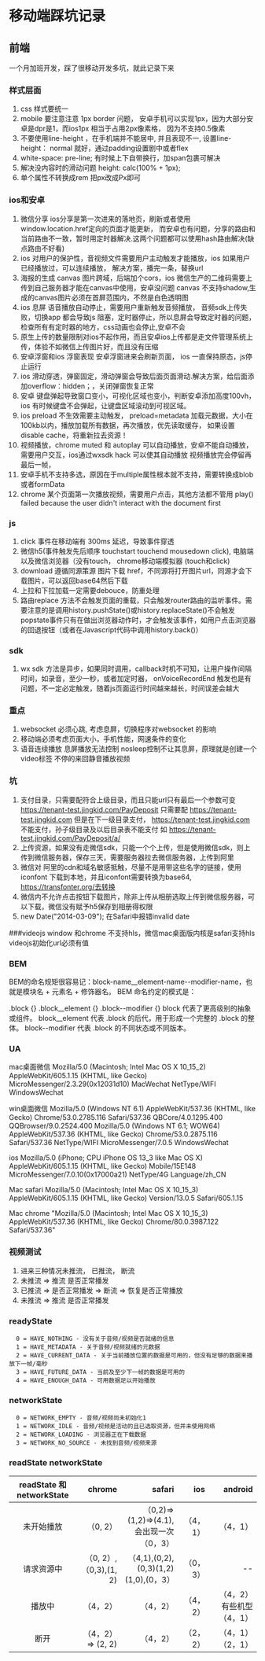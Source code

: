 
# 移动端踩坑记录

## 前端

一个月加班开发，踩了很移动开发多坑，就此记录下来

### 样式层面

 1. css 样式要统一
 2. mobile 要注意注意 1px border 问题， 安卓手机可以实现1px，因为大部分安卓是dpr是1，而ios1px 相当于占用2px像素格， 因为不支持0.5像素
 3. 不要使用line-height ，在手机端并不能居中, 并且表现不一, 设置line-height： normal 就好，通过padding设置剧中或者flex
 4. white-space: pre-line; 有时候上下自带换行，加span包裹可解决
 5. 解决没内容时的滑动问题 height: calc(100% + 1px);
 6. 单个属性不转换成rem 把px改成Px即可

### ios和安卓

 1. 微信分享 ios分享是第一次进来的落地页，刷新或者使用window.location.href定向的页面才能更新， 而安卓也有问题，分享的路由和当前路由不一致，暂时用定时器解决.这两个问题都可以使用hash路由解决(缺点路由不好看)
 2. ios 对用户的保护性，音视频文件需要用户主动触发才能播放，ios 如果用户已经播放过，可以连续播放， 解决方案，播完一条，替换url
 3. 海报的生成 canvas 图片跨域，后端加个cors，ios 微信生产的二维码需要上传到自己服务器才能在canvas中使用，安卓没问题 canvas 不支持shadow,生成的canvas图片必须在首屏范围内，不然是白色透明图
 4. ios 息屏 语音播放自动停止，需要用户重新触发音频播放， 音频sdk上传失败，切换app 都会导致js 阻塞，定时器停止，所以息屏会导致定时器的问题，检查所有有定时器的地方，css动画也会停止,安卓不会
 5. 原生上传的数量限制对ios不起作用，而且安卓ios上传都是走文件管理系统上传，体验不如微信上传图片好，而且没有压缩
 6. 安卓浮窗和ios 浮窗表现 安卓浮窗进来会刷新页面， ios 一直保持原态，js停止运行
 7. ios 滑动穿透，弹窗固定，滑动弹窗会导致后面页面滑动.解决方案，给后面添加overflow：hidden；，关闭弹窗恢复正常
 8. 安卓 键盘弹起导致窗口变小，可视化区域也变小，判断安卓添加高度100vh，ios 有时候键盘不会弹起，让键盘区域滚动到可视区域。
 9. ios preload 不生效需要主动触发， preload=metadata 加载元数据，大小在100kb以内，播放加载所有数据，再次播放，优先读取缓存，
  如果设置disable cache，将重新拉去资源！
 10. 视频播放，chrome muted 和 autoplay 可以自动播放，安卓不能自动播放，需要用户交互，ios通过wxsdk hack 可以使其自动播放
   视频播放完会停留再最后一帧，
 11. 安卓手机不支持多选，原因在于multiple属性根本就不支持，需要转换成blob或者formData
 12. chrome 某个页面第一次播放视频，需要用户点击，其他方法都不管用  play() failed because the user didn't interact with the document first

### js

 1. click 事件在移动端有 300ms 延迟，导致事件穿透
 2. 微信h5(事件触发先后顺序 touchstart touchend mousedown click), 电脑端以及微信浏览器（没有touch， chrome移动端模拟器 (touch和click)
 3. download 遵循同源策源  图片下载 href，不同源将打开图片url，同源才会下载图片，可以返回base64然后下载
 4. 上拉和下拉加载一定需要debouce，防重处理
 5. 路由replace 方法不会触发页面的重载，只会触发router路由的监听事件。需要注意的是调用history.pushState()或history.replaceState()不会触发popstate事件只有在做出浏览器动作时，才会触发该事件，如用户点击浏览器的回退按钮（或者在Javascript代码中调用history.back()）

### sdk

 1. wx sdk 方法是异步，如果同时调用，callback时机不可知，让用户操作间隔时间，如录音，至少一秒，或者加定时器，
 onVoiceRecordEnd 触发也是有问题，不一定必定触发，随着js页面运行时间越来越长，时间误差会越大

### 重点

 1. websocket 必须心跳, 考虑息屏，切换程序对websocket 的影响
 2. 移动端必须考虑页面大小，手机性能，网速条件的变化
 3. 语音连续播放 息屏播放无法控制 nosleep控制不让其息屏，原理就是创建一个video标签 不停的来回静音播放视频

### 坑

 1. 支付目录，只需要配符合上级目录，而且只能url只有最后一个参数可变 <https://tenant-test.jingkid.com/PayDeposit> 只需要配 <https://tenant-test.jingkid.com> 但是在下一级目录支付，
 <https://tenant-test.jingkid.com> 不能支付，孙子级目录及以后目录表不能支付 如 <https://tenant-test.jingkid.com/PayDeposit/a/>
 2. 上传资源，如果没有走微信sdk，只能一个个上传，但是使用微信sdk，则上传到微信服务器，保存三天，需要服务器拉去微信服务器，上传到阿里
 3. 微信对 阿里的cdn和域名敏感抵触，尽量不是用带这些名字的链接，使用iconfont 下载到本地，并且iconfont需要转换为base64, <https://transfonter.org/去转换>
 4. 微信内不允许点击按钮下载图片，除非上传从相册选取上传到微信服务器，可以下载，微信没有赋予h5保存到相册得权限
 5. new Date("2014-03-09"); 在Safari中报错invalid date

 ###videojs
 window 和chrome 不支持hls，微信mac桌面版内核是safari支持hls
 videojs初始化url必须有值

### BEM

BEM的命名规矩很容易记：block-name__element-name--modifier-name，也就是模块名 + 元素名 + 修饰器名。
BEM 命名约定的模式是：

.block {}
.block__element {}
.block--modifier {}
block 代表了更高级别的抽象或组件。
block__element 代表 .block 的后代，用于形成一个完整的 .block 的整体。
block--modifier 代表 .block 的不同状态或不同版本。

### UA

mac桌面微信
Mozilla/5.0 (Macintosh; Intel Mac OS X 10_15_2) AppleWebKit/605.1.15 (KHTML, like Gecko) MicroMessenger/2.3.29(0x12031d10) MacWechat NetType/WIFI WindowsWechat

win桌面微信
Mozilla/5.0 (Windows NT 6.1) AppleWebKit/537.36 (KHTML, like Gecko) Chrome/53.0.2785.116 Safari/537.36 QBCore/4.0.1295.400 QQBrowser/9.0.2524.400 Mozilla/5.0 (Windows NT 6.1; WOW64) AppleWebKit/537.36 (KHTML, like Gecko) Chrome/53.0.2875.116 Safari/537.36 NetType/WIFI MicroMessenger/7.0.5 WindowsWechat

ios
 Mozilla/5.0 (iPhone; CPU iPhone OS 13_3 like Mac OS X) AppleWebKit/605.1.15 (KHTML, like Gecko) Mobile/15E148 MicroMessenger/7.0.10(0x17000a21) NetType/4G Language/zh_CN

Mac safari
Mozilla/5.0 (Macintosh; Intel Mac OS X 10_15_3) AppleWebKit/605.1.15 (KHTML, like Gecko) Version/13.0.5 Safari/605.1.15

Mac chrome
"Mozilla/5.0 (Macintosh; Intel Mac OS X 10_15_3) AppleWebKit/537.36 (KHTML, like Gecko) Chrome/80.0.3987.122 Safari/537.36"

### 视频测试

1. 进来三种情况未推流， 已推流， 断流
2. 未推流 => 推流 是否正常播发
3. 已推流 => 是否正常播发  => 断流 => 恢复是否正常播放
4. 未推流 => 推流 是否正常播发

### readyState

```
  0 = HAVE_NOTHING - 没有关于音频/视频是否就绪的信息
  1 = HAVE_METADATA - 关于音频/视频就绪的元数据
  2 = HAVE_CURRENT_DATA - 关于当前播放位置的数据是可用的，但没有足够的数据来播放下一帧/毫秒
  3 = HAVE_FUTURE_DATA - 当前及至少下一帧的数据是可用的
  4 = HAVE_ENOUGH_DATA - 可用数据足以开始播放
```

### networkState

```
  0 = NETWORK_EMPTY - 音频/视频尚未初始化1
  1 = NETWORK_IDLE - 音频/视频是活动的且已选取资源，但并未使用网络
  2 = NETWORK_LOADING - 浏览器正在下载数据
  3 = NETWORK_NO_SOURCE - 未找到音频/视频来源
```

### readState networkState

| readState 和 networkState| chrome  | safari | ios |  android |
|:----:| --------: | ----: | ----: |----:
| 未开始播放| （0, 2） | （0,2)=>(1,2)=>(4.1),会出现一次（0，3）| （4，1） | （4，1） |
| 请求资源中| （0, 2）,（0,3),(1, 2) |（4,1),(0,2),(0,3)(1,2)(1,0),(0，3） | （0，3）|-- |
| 播放中 |（4，2） |（4，2） |（4，2） |（4，2）有些机型（4，1） |
| 断开 |（4，2）=> (2, 2) |（4，2）| （2， 2） |（4，1）（2，1） |
